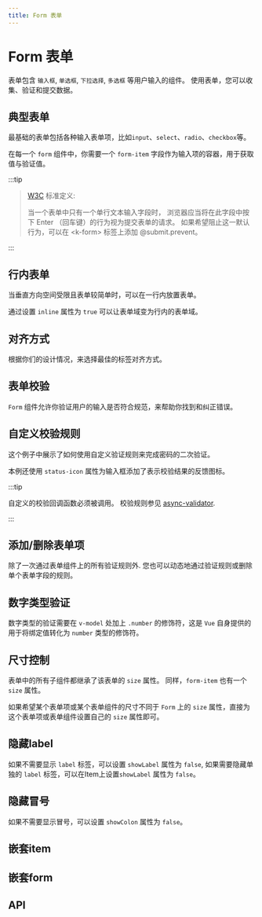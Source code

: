 ```yaml
---
title: Form 表单
---
```


# Form 表单

表单包含 `输入框`, `单选框`, `下拉选择`, `多选框` 等用户输入的组件。 使用表单，您可以收集、验证和提交数据。

## 典型表单

最基础的表单包括各种输入表单项，比如`input`、`select`、`radio`、`checkbox`等。

在每一个 `form` 组件中，你需要一个 `form-item` 字段作为输入项的容器，用于获取值与验证值。

<demo path="./basic.vue" />

:::tip

> [W3C](https://www.w3.org/MarkUp/html-spec/html-spec_8.html#SEC8.2) 标准定义:
>
> 当一个表单中只有一个单行文本输入字段时， 浏览器应当将在此字段中按下 Enter （回车键）的行为视为提交表单的请求。 如果希望阻止这一默认行为，可以在 \<k-form> 标签上添加 @submit.prevent。

:::

## 行内表单

当垂直方向空间受限且表单较简单时，可以在一行内放置表单。

通过设置 `inline` 属性为 `true` 可以让表单域变为行内的表单域。

<demo path="./inline.vue" />

## 对齐方式

根据你们的设计情况，来选择最佳的标签对齐方式。

<demo path="./alignment.vue" />

## 表单校验

`Form` 组件允许你验证用户的输入是否符合规范，来帮助你找到和纠正错误。

<demo path="./validation.vue" />

## 自定义校验规则

这个例子中展示了如何使用自定义验证规则来完成密码的二次验证。

本例还使用 `status-icon` 属性为输入框添加了表示校验结果的反馈图标。

<demo path="./customValidation.vue" />

:::tip

自定义的校验回调函数必须被调用。 校验规则参见 [async-validator](https://github.com/yiminghe/async-validator).

:::

## 添加/删除表单项

除了一次通过表单组件上的所有验证规则外. 您也可以动态地通过验证规则或删除单个表单字段的规则。

<demo path="./items.vue" />

## 数字类型验证

数字类型的验证需要在 `v-model` 处加上 `.number` 的修饰符，这是 `Vue` 自身提供的用于将绑定值转化为 `number` 类型的修饰符。

<demo path="./numberValidate.vue" />

## 尺寸控制

表单中的所有子组件都继承了该表单的 `size` 属性。 同样，`form-item` 也有一个 `size` 属性。

如果希望某个表单项或某个表单组件的尺寸不同于 `Form` 上的 `size` 属性，直接为这个表单项或表单组件设置自己的 `size` 属性即可。

<demo path="./sizeControl.vue" />

## 隐藏label

如果不需要显示 `label` 标签，可以设置 `showLabel` 属性为 `false`, 如果需要隐藏单独的 `label` 标签，可以在Item上设置`showLabel` 属性为 `false`。

<demo path="./hideLabel.vue" />

## 隐藏冒号

如果不需要显示冒号，可以设置 `showColon` 属性为 `false`。

<demo path="./hideColon.vue" />

## 嵌套item

<demo path="./nestedItem.vue" />

## 嵌套form

<demo path="./nestedForm.vue" />

## API

<API src="./form.json" lang="zh"></API>

<API src="./form_item.json" lang="zh"></API>
